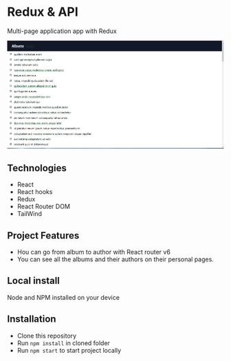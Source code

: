 # Redux & API

Multi-page application app with Redux

![project](./redux.gif)

## Technologies

* React
* React hooks
* Redux
* React Router DOM
* TailWind


## Project Features

* Нou can go from album to author with React router v6
* You can see all the albums and their authors on their personal pages.
 
## Local install

  Node and NPM installed on your device
    
## Installation

   * Clone this repository
   * Run `npm install` in cloned folder
   * Run `npm start` to start project locally

